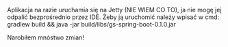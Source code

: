 Aplikacja na razie uruchamia się na Jetty (NIE WIEM CO TO), ja nie mogę jej odpalić bezprośrednio przez IDE.
Żeby ją uruchomić należy wpisać w cmd:
gradlew build && java -jar build/libs/gs-spring-boot-0.1.0.jar

Narobiłem mnóstwo zmian!
